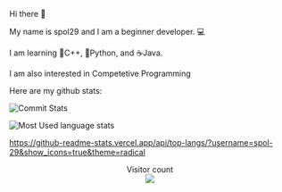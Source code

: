 Hi there 👋

My name is spol29 and I am a beginner developer. 💻

I am learning 💙C++, 🐍Python, and ☕️Java. 

I am also interested in Competetive Programming

Here are my github stats:


![Commit Stats](https://github-readme-stats.vercel.app/api?username=spol-29&show_icons=true&theme=radical&layout=compact)

![Most Used language stats](https://github-readme-stats.vercel.app/api/top-langs/?username=spol-29&layout=compact&theme=radical)

https://github-readme-stats.vercel.app/api/top-langs/?username=spol-29&show_icons=true&theme=radical

<p align="center"> 
  Visitor count<br>
  <img src="https://profile-counter.glitch.me/spol-29/count.svg" />
</p>
